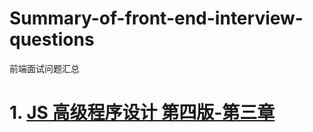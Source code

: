 # Summary-of-front-end-interview-questions
前端面试问题汇总
# 1. [JS 高级程序设计 第四版-第三章](https://github.com/859z/Summary-of-front-end-interview-questions/blob/main/JS%20高级程序设计%20第四版-第三章.md)
